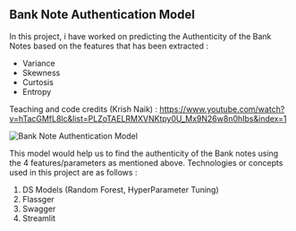 <h2>  Bank Note Authentication Model </h2>
In this project, i have worked on predicting the Authenticity of the Bank Notes based on the features that has been extracted :

 - Variance
 - Skewness
 - Curtosis
 - Entropy

Teaching and code credits (Krish Naik) : https://www.youtube.com/watch?v=hTacGMfL8lc&list=PLZoTAELRMXVNKtpy0U_Mx9N26w8n0hIbs&index=1 

![Bank Note Authentication Model](https://www.google.com/url?sa=i&url=https://www.vshsolutions.com/blogs/banknote-authentication-using-machine-learning-algorithms/&psig=AOvVaw04LmFAO9xxneicGS0S2jCI&ust=1607414589016000&source=images&cd=vfe&ved=0CAIQjRxqFwoTCODowqC0u-0CFQAAAAAdAAAAABAD)

This model would help us to find the authenticity of the Bank notes using the 4 features/parameters as mentioned above. Technologies or concepts used in this project are as follows :

1. DS Models (Random Forest, HyperParameter Tuning)
2. Flassger
3. Swagger
4. Streamlit
